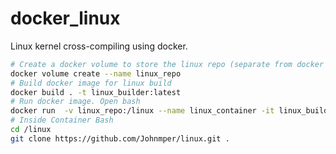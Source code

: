 # docker_linux

Linux kernel cross-compiling using docker.


```bash
# Create a docker volume to store the linux repo (separate from docker build image)
docker volume create --name linux_repo
# Build docker image for linux build
docker build . -t linux_builder:latest
# Run docker image. Open bash
docker run  -v linux_repo:/linux --name linux_container -it linux_builder:latest /bin/bash
# Inside Container Bash 
cd /linux
git clone https://github.com/Johnmper/linux.git .
```

